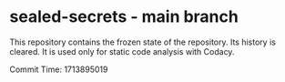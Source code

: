 # sealed-secrets - main branch

This repository contains the frozen state of the repository.
Its history is cleared. It is used only for static code
analysis with Codacy.

Commit Time: 1713895019